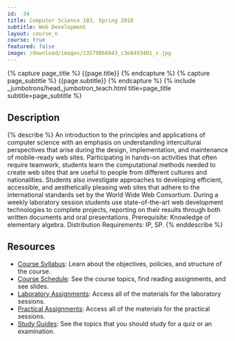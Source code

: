 ```yaml
---
id: -34
title: Computer Science 103, Spring 2018
subtitle: Web Development
layout: course_n
course: true
featured: false
image: /download/images/13579866943_c3e8493401_z.jpg
---
```


{% capture page_title %} {{page.title}} {% endcapture %}
{% capture page_subtitle %} {{page.subtitle}} {% endcapture %}
{% include _jumbotrons/head_jumbotron_teach.html title=page_title subtitle=page_subtitle %}

## Description

{% describe %}
An introduction to the principles and applications of computer science with an
emphasis on understanding intercultural perspectives that arise during the
design, implementation, and maintenance of mobile-ready web sites.
Participating in hands-on activities that often require teamwork, students
learn the computational methods needed to create web sites that are useful to
people from different cultures and nationalities. Students also investigate
approaches to developing efficient, accessible, and aesthetically pleasing web
sites that adhere to the international standards set by the World Wide Web
Consortium. During a weekly laboratory session students use state-of-the-art
web development technologies to complete projects, reporting on their results
through both written documents and oral presentations. Prerequisite: Knowledge
of elementary algebra. Distribution Requirements: IP, SP.
{% enddescribe %}

## Resources

<ul class="fa-ul">

<li><i class="fa-li fa fa-arrow-right"></i><a href="https://github.com/Allegheny-Computer-Science-103-S2018/cs103-S2018-syllabus/releases/download/cs103S2018_syllabus-1.0.3/cs103S2018_syllabus.pdf"
class="major">Course Syllabus</a>: Learn about the objectives, policies, and structure of the course.

<li><i class="fa-li fa fa-arrow-right"></i><a href="/teaching/cs103S2018/schedule/"
class="major">Course Schedule</a>: See the course topics, find reading assignments, and see slides.

<li><i class="fa-li fa fa-arrow-right"></i><a href="/teaching/cs103S2018/laboratories/"
class="major">Laboratory Assignments</a>: Access all of the materials for the laboratory sessions.

<li><i class="fa-li fa fa-arrow-right"></i><a href="/teaching/cs103S2018/practicals/"
class="major">Practical Assignments</a>: Access all of the materials for the practical sessions.

<li><i class="fa-li fa fa-arrow-right"></i><a href="/teaching/cs103S2018/studyguides/"
class="major">Study Guides</a>: See the topics that you should study for a quiz or an examination.

</ul>
